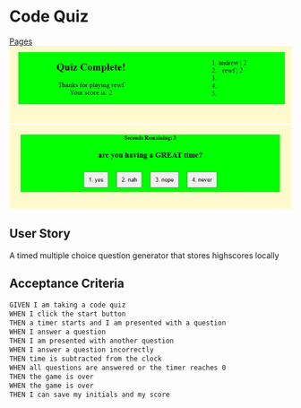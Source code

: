 # Code Quiz
[Pages](https://wloverde.github.io/codeQuiz/)
![alt text](./assets/img/endpage.JPG)
![alt text](./assets/img/quiz.JPG)
## User Story
A  timed multiple choice question generator that stores highscores locally

## Acceptance Criteria

```
GIVEN I am taking a code quiz
WHEN I click the start button
THEN a timer starts and I am presented with a question
WHEN I answer a question
THEN I am presented with another question
WHEN I answer a question incorrectly
THEN time is subtracted from the clock
WHEN all questions are answered or the timer reaches 0
THEN the game is over
WHEN the game is over
THEN I can save my initials and my score
```
